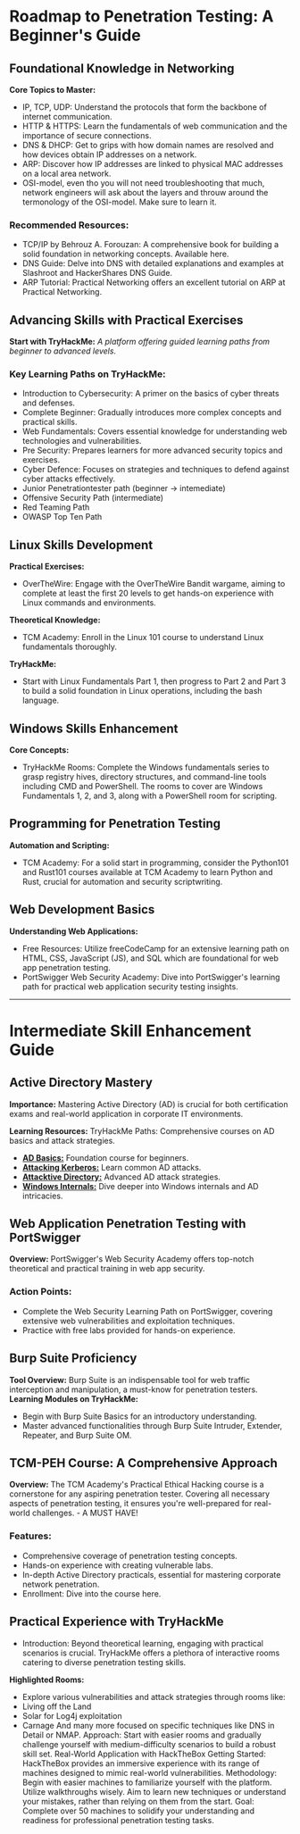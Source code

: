 # Roadmap to Penetration Testing: A Beginner's Guide

## Foundational Knowledge in Networking

**Core Topics to Master:**
- IP, TCP, UDP: Understand the protocols that form the backbone of internet communication.
- HTTP & HTTPS: Learn the fundamentals of web communication and the importance of secure connections.
- DNS & DHCP: Get to grips with how domain names are resolved and how devices obtain IP addresses on a network.
- ARP: Discover how IP addresses are linked to physical MAC addresses on a local area network.
- OSI-model, even tho you will not need troubleshooting that much, network engineers will ask about the layers and throuw around the termonology of the OSI-model. Make sure to learn it. 

### Recommended Resources:
- TCP/IP by Behrouz A. Forouzan: A comprehensive book for building a solid foundation in networking concepts. Available here.
- DNS Guide: Delve into DNS with detailed explanations and examples at Slashroot and HackerShares DNS Guide.
- ARP Tutorial: Practical Networking offers an excellent tutorial on ARP at Practical Networking.

## Advancing Skills with Practical Exercises

**Start with TryHackMe:**
*A platform offering guided learning paths from beginner to advanced levels.*

### Key Learning Paths on TryHackMe:
- Introduction to Cybersecurity: A primer on the basics of cyber threats and defenses.
- Complete Beginner: Gradually introduces more complex concepts and practical skills.
- Web Fundamentals: Covers essential knowledge for understanding web technologies and vulnerabilities.
- Pre Security: Prepares learners for more advanced security topics and exercises.
- Cyber Defence: Focuses on strategies and techniques to defend against cyber attacks effectively.
- Junior Penetrationtester path (beginner -> intemediate)
- Offensive Security Path (intermediate)
- Red Teaming Path
- OWASP Top Ten Path

## Linux Skills Development

**Practical Exercises:**
- OverTheWire: Engage with the OverTheWire Bandit wargame, aiming to complete at least the first 20 levels to get hands-on experience with Linux commands and environments.

**Theoretical Knowledge:**
- TCM Academy: Enroll in the Linux 101 course to understand Linux fundamentals thoroughly.

**TryHackMe:**
- Start with Linux Fundamentals Part 1, then progress to Part 2 and Part 3 to build a solid foundation in Linux operations, including the bash language.

## Windows Skills Enhancement

**Core Concepts:**
- TryHackMe Rooms: Complete the Windows fundamentals series to grasp registry hives, directory structures, and command-line tools including CMD and PowerShell. The rooms to cover are Windows Fundamentals 1, 2, and 3, along with a PowerShell room for scripting.

## Programming for Penetration Testing
**Automation and Scripting:**
- TCM Academy: For a solid start in programming, consider the Python101 and Rust101 courses available at TCM Academy to learn Python and Rust, crucial for automation and security scriptwriting.

## Web Development Basics
**Understanding Web Applications:**
- Free Resources: Utilize freeCodeCamp for an extensive learning path on HTML, CSS, JavaScript (JS), and SQL which are foundational for web app penetration testing.
- PortSwigger Web Security Academy: Dive into PortSwigger's learning path for practical web application security testing insights.

----

# Intermediate Skill Enhancement Guide

## Active Directory Mastery
**Importance:** Mastering Active Directory (AD) is crucial for both certification exams and real-world application in corporate IT environments.

**Learning Resources:**
TryHackMe Paths: Comprehensive courses on AD basics and attack strategies.
- [**AD Basics:**](https://tryhackme.com/room/winadbasics) Foundation course for beginners.
- [**Attacking Kerberos:**](https://tryhackme.com/room/attackingkerberos) Learn common AD attacks.
- [**Attacktive Directory:**](https://tryhackme.com/room/attacktivedirectory) Advanced AD attack strategies.
- [**Windows Internals:**](https://tryhackme.com/room/windowsinternals) Dive deeper into Windows internals and AD intricacies.

## Web Application Penetration Testing with PortSwigger
**Overview:** PortSwigger's Web Security Academy offers top-notch theoretical and practical training in web app security.

### Action Points:
- Complete the Web Security Learning Path on PortSwigger, covering extensive web vulnerabilities and exploitation techniques.
- Practice with free labs provided for hands-on experience.

## Burp Suite Proficiency
**Tool Overview:** Burp Suite is an indispensable tool for web traffic interception and manipulation, a must-know for penetration testers.
**Learning Modules on TryHackMe:**
- Begin with Burp Suite Basics for an introductory understanding.
- Master advanced functionalities through Burp Suite Intruder, Extender, Repeater, and Burp Suite OM.

## TCM-PEH Course: A Comprehensive Approach
**Overview:** The TCM Academy's Practical Ethical Hacking course is a cornerstone for any aspiring penetration tester. Covering all necessary aspects of penetration testing, it ensures you're well-prepared for real-world challenges. - A MUST HAVE! 

### Features:
- Comprehensive coverage of penetration testing concepts.
- Hands-on experience with creating vulnerable labs.
- In-depth Active Directory practicals, essential for mastering corporate network penetration.
- Enrollment: Dive into the course here.

## Practical Experience with TryHackMe
- Introduction: Beyond theoretical learning, engaging with practical scenarios is crucial. TryHackMe offers a plethora of interactive rooms catering to diverse penetration testing skills.

**Highlighted Rooms:**
- Explore various vulnerabilities and attack strategies through rooms like:
- Living off the Land
- Solar for Log4j exploitation
- Carnage
And many more focused on specific techniques like DNS in Detail or NMAP.
Approach: Start with easier rooms and gradually challenge yourself with medium-difficulty scenarios to build a robust skill set.
Real-World Application with HackTheBox
Getting Started: HackTheBox provides an immersive experience with its range of machines designed to mimic real-world vulnerabilities.
Methodology:
Begin with easier machines to familiarize yourself with the platform.
Utilize walkthroughs wisely. Aim to learn new techniques or understand your mistakes, rather than relying on them from the start.
Goal: Complete over 50 machines to solidify your understanding and readiness for professional penetration testing tasks.

